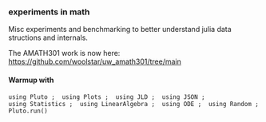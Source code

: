 ###  experiments in math

Misc experiments and benchmarking to better understand julia data structions and internals.

The AMATH301 work is now here:  https://github.com/woolstar/uw_amath301/tree/main

#### Warmup with

    using Pluto ;  using Plots ;  using JLD ;  using JSON ; 
    using Statistics ;  using LinearAlgebra ;  using ODE ;  using Random ;
    Pluto.run()

